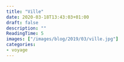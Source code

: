 ```yaml
---
title: "Ville"
date: 2020-03-18T13:43:03+01:00
draft: false
description: ""
ReadingTime: 5
images: ["/images/blog/2019/03/ville.jpg"]
categories:
- voyage
---
```


